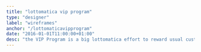 ```yaml
---
title: "lottomatica vip program"
type: "designer"
label: "wireframes"
anchor: "/lottomaticavipprogram"
date: "2016-01-01T11:00:00+01:00"
desc: "the VIP Program is a big lottomatica effort to reward usual customers any time they play on the site."
---
```

